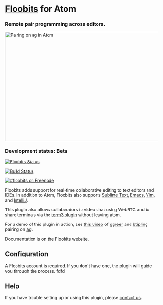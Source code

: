 # [Floobits](https://floobits.com/) for Atom

### Remote pair programming across editors.

<img alt="Pairing on ag in Atom" src="https://floobits.com/static/images/atom_pair.gif" width="640" height="360" style="width: 640px; height: 360px;" />

### Development status: Beta

[![Floobits Status](https://floobits.com/Floobits/atom.svg)](https://floobits.com/Floobits/atom/redirect)

[![Build Status](https://travis-ci.org/Floobits/floobits-atom.svg?branch=master)](https://travis-ci.org/Floobits/floobits-atom)

[![#floobits on Freenode](https://img.shields.io/Freenode/%23floobits.png)](https://webchat.freenode.net/?channels=floobits)

Floobits adds support for real-time collaborative editing to text editors and IDEs.  In addition to Atom, Floobits also supports [Sublime Text](https://github.com/Floobits/floobits-sublime), [Emacs](https://github.com/Floobits/floobits-emacs), [Vim](https://github.com/Floobits/floobits-vim), and [IntelliJ](https://github.com/Floobits/floobits-intellij).

This plugin also allows collaborators to video chat using WebRTC and to share terminals via the [term3 plugin](https://atom.io/packages/term3) without leaving atom.

For a demo of this plugin in action, see [this video](https://www.youtube.com/watch?v=liwChJKd4og) of [ggreer](https://github.com/ggreer) and [btipling](https://github.com/btipling) pairing on [ag](https://github.com/ggreer/the_silver_searcher).

[Documentation](https://floobits.com/help/plugins/atom) is on the Floobits website.
## Configuration

A Floobits account is required.  If you don't have one, the plugin will guide you through the process.
fdfd
## Help

If you have trouble setting up or using this plugin, please [contact us](https://floobits.com/help#support).
